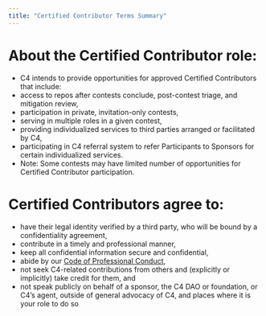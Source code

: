 ```yaml
---
title: "Certified Contributor Terms Summary"
---
```


# About the Certified Contributor role:
* C4 intends to provide opportunities for approved Certified Contributors that include:
* access to repos after contests conclude, post-contest triage, and mitigation review,
* participation in private, invitation-only contests,
* serving in multiple roles in a given contest,
* providing individualized services to third parties arranged or facilitated by C4,
* participating in C4 referral system to refer Participants to Sponsors for certain individualized services.
* Note: Some contests may have limited number of opportunities for Certified Contributor participation.

# Certified Contributors agree to:
* have their legal identity verified by a third party, who will be bound by a confidentiality agreement,
* contribute in a timely and professional manner,
* keep all confidential information secure and confidential,
* abide by our [Code of Professional Conduct](https://www.notion.so/code4rena/Code-of-Professional-Conduct-657c7d80d34045f19eee510ae06fef55),
* not seek C4-related contributions from others and (explicitly or implicitly) take credit for them, and
* not speak publicly on behalf of a sponsor, the C4 DAO or foundation, or C4’s agent, outside of general advocacy of C4, and places where it is your role to do so